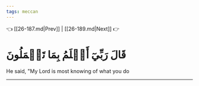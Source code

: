 ```yaml
---
tags: meccan
---
```


👈 [[26-187.md|Prev]] | [[26-189.md|Next]] 👉

# قَالَ رَبِّيٓ أَعۡلَمُ بِمَا تَعۡمَلُونَ

He said, "My Lord is most knowing of what you do

---

